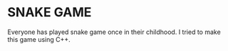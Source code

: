 # SNAKE GAME
Everyone has played snake game once in their childhood. I tried to make this game using C++.
